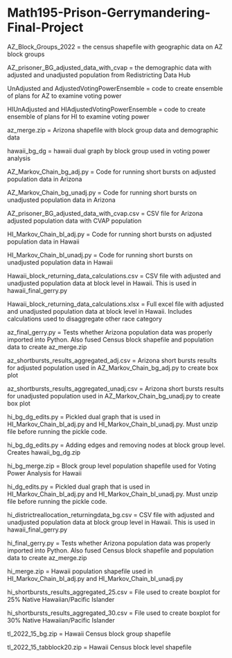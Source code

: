 # Math195-Prison-Gerrymandering-Final-Project
AZ_Block_Groups_2022 = the census shapefile with geographic data on AZ block groups

AZ_prisoner_BG_adjusted_data_with_cvap = the demographic data with adjusted and unadjusted population from Redistricting Data Hub 

UnAdjusted and AdjustedVotingPowerEnsemble = code to create ensemble of plans for AZ to examine voting power

HIUnAdjusted and HIAdjustedVotingPowerEnsemble = code to create ensemble of plans for HI to examine voting power

az_merge.zip = Arizona shapefile with block group data and demographic data

hawaii_bg_dg = hawaii dual graph by block group used in voting power analysis

AZ_Markov_Chain_bg_adj.py = Code for running short bursts on adjusted population data in Arizona

AZ_Markov_Chain_bg_unadj.py = Code for running short bursts on unadjusted population data in Arizona

AZ_prisoner_BG_adjusted_data_with_cvap.csv = CSV file for Arizona adjusted population data with CVAP population

HI_Markov_Chain_bl_adj.py = Code for running short bursts on adjusted population data in Hawaii

HI_Markov_Chain_bl_unadj.py = Code for running short bursts on unadjusted population data in Hawaii

Hawaii_block_returning_data_calculations.csv = CSV file with adjusted and unadjusted population data at block level in Hawaii. This is used in hawaii_final_gerry.py

Hawaii_block_returning_data_calculations.xlsx = Full excel file with adjusted and unadjusted population data at block level in Hawaii. Includes calculations used to disaggregate other race category

az_final_gerry.py = Tests whether Arizona population data was properly imported into Python. Also fused Census block shapefile and population data to create az_merge.zip 


az_shortbursts_results_aggregated_adj.csv = Arizona short bursts results for adjusted population used in AZ_Markov_Chain_bg_adj.py to create box plot

az_shortbursts_results_aggregated_unadj.csv = Arizona short bursts results for unadjusted population used in AZ_Markov_Chain_bg_unadj.py to create box plot

hi_bg_dg_edits.py = Pickled dual graph that is used in HI_Markov_Chain_bl_adj.py and HI_Markov_Chain_bl_unadj.py. Must unzip file before running the pickle code.

hi_bg_dg_edits.py = Adding edges and removing nodes at block group level. Creates hawaii_bg_dg.zip 

hi_bg_merge.zip = Block group level population shapefile used for Voting Power Analysis for Hawaii

hi_dg_edits.py = Pickled dual graph that is used in HI_Markov_Chain_bl_adj.py and HI_Markov_Chain_bl_unadj.py. Must unzip file before running the pickle code.

hi_districtreallocation_returningdata_bg.csv = CSV file with adjusted and unadjusted population data at block group level in Hawaii. This is used in hawaii_final_gerry.py

hi_final_gerry.py  = Tests whether Arizona population data was properly imported into Python. Also fused Census block shapefile and population data to create az_merge.zip 

hi_merge.zip = Hawaii population shapefile used in HI_Markov_Chain_bl_adj.py and HI_Markov_Chain_bl_unadj.py

hi_shortbursts_results_aggregated_25.csv = File used to create boxplot for 25% Native Hawaiian/Pacific Islander

hi_shortbursts_results_aggregated_30.csv = File used to create boxplot for 30% Native Hawaiian/Pacific Islander

tl_2022_15_bg.zip  = Hawaii Census block group shapefile

tl_2022_15_tabblock20.zip = Hawaii Census block level shapefile
